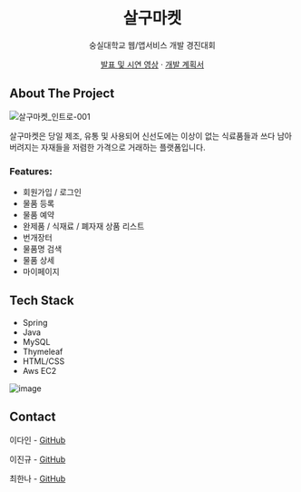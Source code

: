 <!-- PROJECT LOGO -->
<br />
<div align="center">

  <h1 align="center">살구마켓</h1>

  <p align="center">
  <p>숭실대학교 웹/앱서비스 개발 경진대회</p>
   <a href="https://youtu.be/44DPa7CcCNE">발표 및 시연 영상</a>
    ·
   <a href="https://www.miricanvas.com/v/1r22ls">개발 계획서</a>
  </p>
</div>



<!-- ABOUT THE PROJECT -->
## About The Project

![살구마켓_인트로-001](https://user-images.githubusercontent.com/65268003/144228031-7b4294ee-0876-4f8d-9e2d-185d0207d7b3.png)

살구마켓은 당일 제조, 유통 및 사용되어 신선도에는 이상이 없는 식료품들과 쓰다 남아 버려지는 자재들을 저렴한 가격으로 거래하는 플랫폼입니다.

### Features:
* 회원가입 / 로그인
* 물품 등록
* 물품 예약
* 완제품 / 식재료 / 폐자재 상품 리스트
* 번개장터
* 물품명 검색
* 물품 상세
* 마이페이지

## Tech Stack
- Spring
- Java
- MySQL
- Thymeleaf
- HTML/CSS
- Aws EC2

![image](https://user-images.githubusercontent.com/66726731/233082738-43243ec9-7045-4c63-9795-633a23852b5f.png)


<!-- CONTACT -->
## Contact

<p>이다인 - <a href="https://github.com/dain-lee">GitHub</a>
<p>이진규 - <a href="https://github.com/LJeen">GitHub</a>
<p>최한나 - <a href="https://github.com/hannachoi24">GitHub</a>
